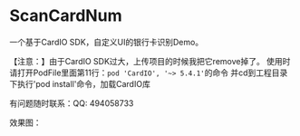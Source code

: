 # ScanCardNum
一个基于CardIO SDK，自定义UI的银行卡识别Demo。

【注意：】由于CardIO SDK过大，上传项目的时候我把它remove掉了。
使用时请打开PodFile里面第11行：`pod 'CardIO', '~> 5.4.1'`的命令
并cd到工程目录下执行'pod install'命令，加载CardIO库

有问题随时联系：QQ: 494058733

效果图：
